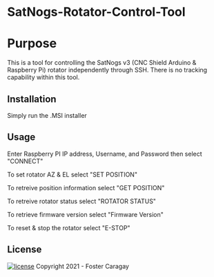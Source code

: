 # SatNogs-Rotator-Control-Tool
# Purpose

This is a tool for controlling the SatNogs v3 (CNC Shield Arduino & Raspberry Pi) rotator independently through SSH. 
There is no tracking capability within this tool.

## Installation

Simply run the .MSI installer

## Usage

Enter Raspberry PI IP address, Username, and Password then select "CONNECT"

To set rotator AZ & EL select "SET POSITION"

To retreive position information select "GET POSITION"

To retreive rotator status select "ROTATOR STATUS"

To retrieve firmware version select "Firmware Version"

To reset & stop the rotator select "E-STOP"


## License
[![license](https://img.shields.io/badge/license-GPL%203.0-6672D8.svg)](LICENSE)
Copyright 2021 - Foster Caragay
